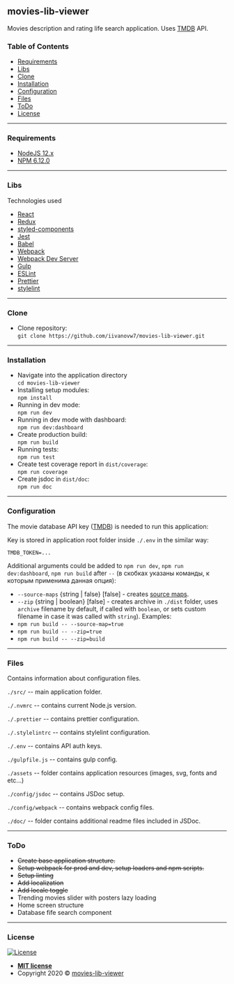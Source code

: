 ## movies-lib-viewer

Movies description and rating life search application.
Uses [TMDB](https://www.themoviedb.org/settings/api) API.

### Table of Contents 

- [Requirements](#requirements)
- [Libs](#libs)
- [Clone](#clone)
- [Installation](#installation)
- [Configuration](#configuration)
- [Files](#files)
- [ToDo](#todo)
- [License](#license)

---
### Requirements

- [NodeJS 12.x](https://nodejs.org/en/) 
- [NPM 6.12.0](https://www.npmjs.com/get-npm)
---
### Libs

Technologies used
- [React](https://reactjs.org/)
- [Redux](https://redux.js.org/)
- [styled-components](https://styled-components.com/)
- [Jest](https://jestjs.io/)
- [Babel](http://babeljs.io)
- [Webpack](https://webpack.js.org/)
- [Webpack Dev Server](https://webpack.js.org/configuration/dev-server/)
- [Gulp](https://gulpjs.com/)
- [ESLint](https://eslint.org)
- [Prettier](https://prettier.io/)
- [stylelint](https://stylelint.io)
---
### Clone

- Clone repository: <br />
`git clone https://github.com/iivanovw7/movies-lib-viewer.git` <br />
---
### Installation

- Navigate into the application directory <br />
`cd movies-lib-viewer` <br />
- Installing setup modules: <br />
`npm install` <br />
- Running in dev mode: <br />
`npm run dev` <br />
- Running in dev mode with dashboard: <br />
`npm run dev:dashboard` <br />
- Create production build: <br />
`npm run build` <br />
- Running tests: <br />
`npm run test` <br />
- Create test coverage report in `dist/coverage`: <br />
`npm run coverage` <br />
- Create jsdoc in `dist/doc`: <br />
`npm run doc` <br />

---
### Configuration

The movie database API key ([TMDB](https://www.themoviedb.org/settings/api)) is needed to run this application:

Key is stored in application root folder inside `./.env` in the similar way: 
```
TMDB_TOKEN=...
```

Additional arguments could be added to `npm run dev`, `npm run dev:dashboard`, `npm run build` after `--` (в скобках указаны команды, к которым применима данная опция):
* `--source-maps` {string | false} [false] - creates [source maps](https://webpack.js.org/configuration/devtool/).
* `--zip` {string | boolean} [false] - creates archive in `./dist` folder, uses `archive` filename by default, if called with `boolean`, or sets custom filename in case it was called with `string`).
Examples:
* `npm run build -- --source-map=true`
* `npm run build -- --zip=true`
* `npm run build -- --zip=build`
---
### Files
Contains information about configuration files.

`./src/` -- main application folder.

`./.nvmrc` -- contains current Node.js version.

`./.prettier` -- contains prettier configuration.

`./.stylelintrc` -- contains stylelint configuration.

`./.env` -- contains API auth keys.

`./gulpfile.js` -- contains gulp config.

`./assets` -- folder contains application resources (images, svg, fonts and etc...)

`./config/jsdoc` -- contains JSDoc setup.

`./config/webpack` -- contains webpack config files.  

`./doc/` -- folder contains additional readme files included in JSDoc.

---
### ToDo

- ~~Create base application structure.~~ <br/>
- ~~Setup webpack for prod and dev, setup loaders and npm scripts.~~ <br/>
- ~~Setup linting~~ <br/>
- ~~Add localization~~ <br/>
- ~~Add locale toggle~~ <br/>
- Trending movies slider with posters lazy loading <br/>
- Home screen structure <br/>
- Database fife search component  <br/>

---
### License

[![License](http://img.shields.io/:license-mit-blue.svg?style=flat-square)](http://badges.mit-license.org)

- **[MIT license](http://opensource.org/licenses/mit-license.php)**
- Copyright 2020 © <a href="/" target="_blank">movies-lib-viewer</a>
